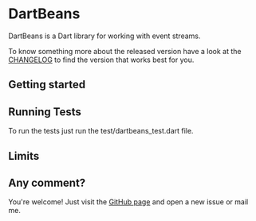 DartBeans
=========

DartBeans is a Dart library for working with event streams.

To know something more about the released version have a look at the
[CHANGELOG][changelog] to find the version that works best for you.

Getting started
-------------

Running Tests
-------------
To run the tests just run the test/dartbeans_test.dart file.

Limits
-------------


Any comment?
-------------
You're welcome! Just visit the [GitHub page][site] and open a new issue or mail me.

[changelog]:CHANGELOG
[site]:https://github.com/fromlabs/dartbeans
